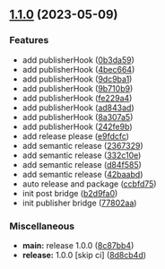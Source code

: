 ## [1.1.0](https://github.com/terwer/publish-bridge/compare/v1.0.0...v1.1.0) (2023-05-09)


### Features

* add publisherHook ([0b3da59](https://github.com/terwer/publish-bridge/commit/0b3da59c620b8670f99dce9075614f5be1c0df2d))
* add publisherHook ([4bec664](https://github.com/terwer/publish-bridge/commit/4bec6643b5fbd859985f7e186b94b464d4f600cc))
* add publisherHook ([9dc9ba1](https://github.com/terwer/publish-bridge/commit/9dc9ba18e9355f4bcbc0f836400f8708b31d88f9))
* add publisherHook ([9b710b9](https://github.com/terwer/publish-bridge/commit/9b710b94d5626f913a2f98c83e41c55970322407))
* add publisherHook ([fe229a4](https://github.com/terwer/publish-bridge/commit/fe229a4a9436287c5b68bda26ba73f81d5920636))
* add publisherHook ([ad843ad](https://github.com/terwer/publish-bridge/commit/ad843ad9b3d8c88acaa6d7bcd62846ae735db955))
* add publisherHook ([8a307a5](https://github.com/terwer/publish-bridge/commit/8a307a561102b98c920f5fdc6c1d1445ace2b86a))
* add publisherHook ([242fe9b](https://github.com/terwer/publish-bridge/commit/242fe9b18f4820f70804dba7cb6c8ae0d95bf0c5))
* add release please ([e9fdcfc](https://github.com/terwer/publish-bridge/commit/e9fdcfcedfaf9012e3d6e0a8a64c4762470afc75))
* add semantic release ([2367329](https://github.com/terwer/publish-bridge/commit/23673290855132951574046cb453d4e26b8950b2))
* add semantic release ([332c10e](https://github.com/terwer/publish-bridge/commit/332c10ef02487db84b8bdfb2b4d8c42aa9e98110))
* add semantic release ([d84f585](https://github.com/terwer/publish-bridge/commit/d84f585b417b075efbc75b466203adfb10e95810))
* add semantic release ([42baabd](https://github.com/terwer/publish-bridge/commit/42baabdc66add92a79cee457eb52c5ba6bb31722))
* auto release and package ([ccbfd75](https://github.com/terwer/publish-bridge/commit/ccbfd75f37b567cbcc02dcde295080bc1a80caa9))
* init post bridge ([b2d9fa0](https://github.com/terwer/publish-bridge/commit/b2d9fa0d831ef39d399f745253e63bdc6ade4ac1))
* init publisher bridge ([77802aa](https://github.com/terwer/publish-bridge/commit/77802aa017eb1facc76d6d093f8042e567baabf2))


### Miscellaneous

* **main:** release 1.0.0 ([8c87bb4](https://github.com/terwer/publish-bridge/commit/8c87bb4bfc743d6584bf232a0779c580440e0121))
* **release:** 1.0.0 [skip ci] ([8d8cb4d](https://github.com/terwer/publish-bridge/commit/8d8cb4d677019266b7f3c7b23187dd6b3eebc270))